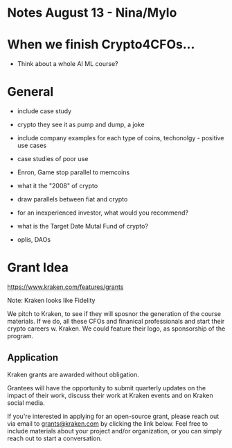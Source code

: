 # Notes August 13 - Nina/Mylo
# When we finish Crypto4CFOs...
- Think about a whole AI ML course?

# General 
- include case study
- crypto they see it as pump and dump, a joke
- include company examples for each type of coins, techonolgy - positive use cases
- case studies of poor use
- Enron, Game stop parallel to memcoins
- what it the "2008" of crypto
- draw parallels between fiat and crypto
- for an inexperienced investor, what would you recommend? 
- what is the Target Date Mutal Fund of crypto?  

- oplis, DAOs

# Grant Idea 
https://www.kraken.com/features/grants

Note: Kraken looks like Fidelity 

We pitch to Kraken, to see if they will sposnor the generation of the course materials. 
If we do, all these CFOs and finanical professionals and start their crypto careers w. Kraken. 
We could feature their logo, as sponsorship of the program. 



## Application
Kraken grants are awarded without obligation.  

Grantees will have the opportunity to submit quarterly updates on the impact of their work, discuss their work at Kraken events and on Kraken social media.

If you're interested in applying for an open-source grant, please reach out via email to grants@kraken.com by clicking the link below. Feel free to include materials about your project and/or organization, or you can simply reach out to start a conversation.
